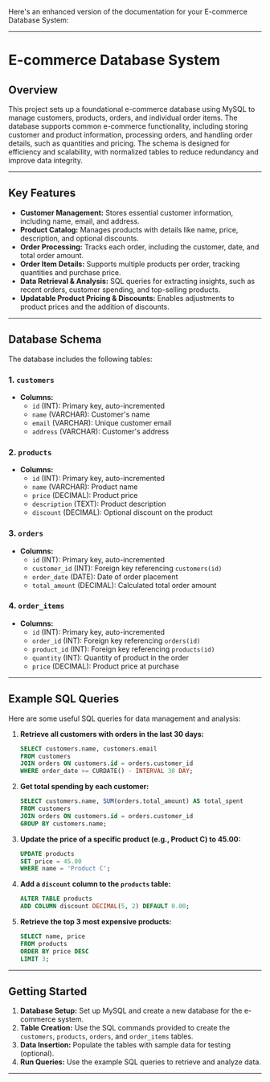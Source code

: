 Here's an enhanced version of the documentation for your E-commerce Database System:

---

# E-commerce Database System

## Overview

This project sets up a foundational e-commerce database using MySQL to manage customers, products, orders, and individual order items. The database supports common e-commerce functionality, including storing customer and product information, processing orders, and handling order details, such as quantities and pricing. The schema is designed for efficiency and scalability, with normalized tables to reduce redundancy and improve data integrity.

---

## Key Features

- **Customer Management:** Stores essential customer information, including name, email, and address.
- **Product Catalog:** Manages products with details like name, price, description, and optional discounts.
- **Order Processing:** Tracks each order, including the customer, date, and total order amount.
- **Order Item Details:** Supports multiple products per order, tracking quantities and purchase price.
- **Data Retrieval & Analysis:** SQL queries for extracting insights, such as recent orders, customer spending, and top-selling products.
- **Updatable Product Pricing & Discounts:** Enables adjustments to product prices and the addition of discounts.

---

## Database Schema

The database includes the following tables:

### 1. `customers`
- **Columns:**  
  - `id` (INT): Primary key, auto-incremented  
  - `name` (VARCHAR): Customer's name  
  - `email` (VARCHAR): Unique customer email  
  - `address` (VARCHAR): Customer's address  

### 2. `products`
- **Columns:**  
  - `id` (INT): Primary key, auto-incremented  
  - `name` (VARCHAR): Product name  
  - `price` (DECIMAL): Product price  
  - `description` (TEXT): Product description  
  - `discount` (DECIMAL): Optional discount on the product  

### 3. `orders`
- **Columns:**  
  - `id` (INT): Primary key, auto-incremented  
  - `customer_id` (INT): Foreign key referencing `customers(id)`  
  - `order_date` (DATE): Date of order placement  
  - `total_amount` (DECIMAL): Calculated total order amount  

### 4. `order_items`
- **Columns:**  
  - `id` (INT): Primary key, auto-incremented  
  - `order_id` (INT): Foreign key referencing `orders(id)`  
  - `product_id` (INT): Foreign key referencing `products(id)`  
  - `quantity` (INT): Quantity of product in the order  
  - `price` (DECIMAL): Product price at purchase  

---

## Example SQL Queries

Here are some useful SQL queries for data management and analysis:

1. **Retrieve all customers with orders in the last 30 days:**
    ```sql
    SELECT customers.name, customers.email
    FROM customers
    JOIN orders ON customers.id = orders.customer_id
    WHERE order_date >= CURDATE() - INTERVAL 30 DAY;
    ```

2. **Get total spending by each customer:**
    ```sql
    SELECT customers.name, SUM(orders.total_amount) AS total_spent
    FROM customers
    JOIN orders ON customers.id = orders.customer_id
    GROUP BY customers.name;
    ```

3. **Update the price of a specific product (e.g., Product C) to 45.00:**
    ```sql
    UPDATE products
    SET price = 45.00
    WHERE name = 'Product C';
    ```

4. **Add a `discount` column to the `products` table:**
    ```sql
    ALTER TABLE products
    ADD COLUMN discount DECIMAL(5, 2) DEFAULT 0.00;
    ```

5. **Retrieve the top 3 most expensive products:**
    ```sql
    SELECT name, price
    FROM products
    ORDER BY price DESC
    LIMIT 3;
    ```

---

## Getting Started

1. **Database Setup:** Set up MySQL and create a new database for the e-commerce system.
2. **Table Creation:** Use the SQL commands provided to create the `customers`, `products`, `orders`, and `order_items` tables.
3. **Data Insertion:** Populate the tables with sample data for testing (optional).
4. **Run Queries:** Use the example SQL queries to retrieve and analyze data.

---